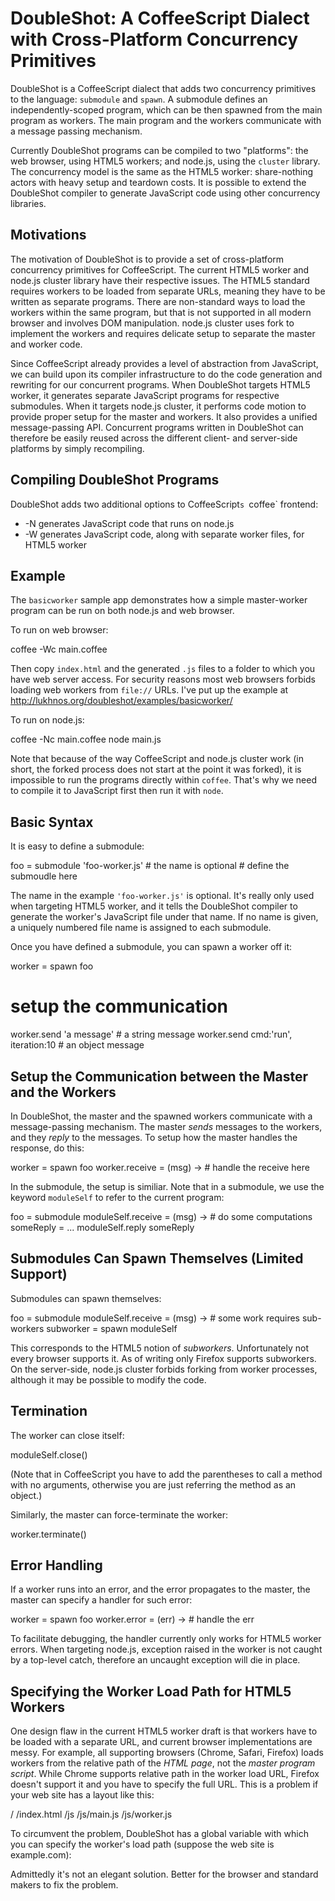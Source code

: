 # DoubleShot: A CoffeeScript Dialect with Cross-Platform Concurrency Primitives

DoubleShot is a CoffeeScript dialect that adds two concurrency primitives to
the language: `submodule` and `spawn`. A submodule defines an
independently-scoped program, which can be then spawned from the main program
as workers. The main program and the workers communicate with a message
passing mechanism.

Currently DoubleShot programs can be compiled to two "platforms": the web
browser, using HTML5 workers; and node.js, using the `cluster` library. The
concurrency model is the same as the HTML5 worker: share-nothing actors with
heavy setup and teardown costs. It is possible to extend the DoubleShot
compiler to generate JavaScript code using other concurrency libraries.


## Motivations

The motivation of DoubleShot is to provide a set of cross-platform concurrency
primitives for CoffeeScript. The current HTML5 worker and node.js cluster
library have their respective issues. The HTML5 standard requires workers to
be loaded from separate URLs, meaning they have to be written as separate
programs. There are non-standard ways to load the workers within the same
program, but that is not supported in all modern browser and involves DOM
manipulation. node.js cluster uses fork to implement the workers and requires
delicate setup to separate the master and worker code.

Since CoffeeScript already provides a level of abstraction from JavaScript, we
can build upon its compiler infrastructure to do the code generation and
rewriting for our concurrent programs. When DoubleShot targets HTML5 worker,
it generates separate JavaScript programs for respective submodules. When it
targets node.js cluster, it performs code motion to provide proper setup for
the master and workers. It also provides a unified message-passing API.
Concurrent programs written in DoubleShot can therefore be easily reused
across the different client- and server-side platforms by simply recompiling.


## Compiling DoubleShot Programs

DoubleShot adds two additional options to CoffeeScript`s `coffee` frontend:

* -N generates JavaScript code that runs on node.js
* -W generates JavaScript code, along with separate worker files, for HTML5
  worker

## Example

The `basicworker` sample app demonstrates how a simple master-worker program
can be run on both node.js and web browser.

To run on web browser:

  coffee -Wc main.coffee

Then copy `index.html` and the generated `.js` files to a folder to which you
have web server access. For security reasons most web browsers forbids loading
web workers from `file://` URLs. I've put up the example at
http://lukhnos.org/doubleshot/examples/basicworker/

To run on node.js:

  coffee -Nc main.coffee
  node main.js

Note that because of the way CoffeeScript and node.js cluster work (in short,
the forked process does not start at the point it was forked), it is
impossible to run the programs directly within `coffee`. That's why we need to
compile it to JavaScript first then run it with `node`.


## Basic Syntax

It is easy to define a submodule:

  foo = submodule 'foo-worker.js'   # the name is optional
    # define the submoudle here

The name in the example `'foo-worker.js'` is optional. It's really only used
when targeting HTML5 worker, and it tells the DoubleShot compiler to generate
the worker's JavaScript file under that name. If no name is given, a uniquely
numbered file name is assigned to each submodule.

Once you have defined a submodule, you can spawn a worker off it:

  worker = spawn foo
  # setup the communication
  worker.send 'a message'  # a string message
  worker.send cmd:'run', iteration:10  # an object message


## Setup the Communication between the Master and the Workers

In DoubleShot, the master and the spawned workers communicate with a
message-passing mechanism. The master *sends* messages to the workers, and
they *reply* to the messages. To setup how the master handles the response, do
this:

  worker = spawn foo
  worker.receive = (msg) ->
    # handle the receive here

In the submodule, the setup is similiar. Note that in a submodule, we use the
keyword `moduleSelf` to refer to the current program:

  foo = submodule
    moduleSelf.receive = (msg) ->
      # do some computations
      someReply = ...
      moduleSelf.reply someReply


## Submodules Can Spawn Themselves (Limited Support)

Submodules can spawn themselves:

  foo = submodule
    moduleSelf.receive = (msg) ->
      # some work requires sub-workers
      subworker = spawn moduleSelf

This corresponds to the HTML5 notion of *subworkers*. Unfortunately not every
browser supports it. As of writing only Firefox supports subworkers. On the
server-side, node.js cluster forbids forking from worker processes, although
it may be possible to modify the code.


## Termination

The worker can close itself:

  moduleSelf.close()

(Note that in CoffeeScript you have to add the parentheses to call a method
with no arguments, otherwise you are just referring the method as an object.)

Similarly, the master can force-terminate the worker:

  worker.terminate()


## Error Handling

If a worker runs into an error, and the error propagates to the master, the
master can specify a handler for such error:

  worker = spawn foo
  worker.error = (err) ->
    # handle the err

To facilitate debugging, the handler currently only works for HTML5 worker
errors. When targeting node.js, exception raised in the worker is not caught
by a top-level catch, therefore an uncaught exception will die in place.


## Specifying the Worker Load Path for HTML5 Workers

One design flaw in the current HTML5 worker draft is that workers have to be
loaded with a separate URL, and current browser implementations are messy. For
example, all supporting browsers (Chrome, Safari, Firefox) loads workers from
the relative path of the *HTML page*, not the *master program script*. While
Chrome supports relative path in the worker load URL, Firefox doesn't support
it and you have to specify the full URL. This is a problem if your web site
has a layout like this:

  /
  /index.html
  /js
  /js/main.js
  /js/worker.js

To circumvent the problem, DoubleShot has a global variable with which you can specify the worker's load path (suppose the web site is example.com):

  <!-- works in Chrome -->
  <script>_submoduleLoadPath = "js/";</script>

  <!-- works in Firefox -->
  <script>_submoduleLoadPath = "http://example.com/js/";</script>

  <script src="js/main.js"></script>

Admittedly it's not an elegant solution. Better for the browser and standard
makers to fix the problem.
